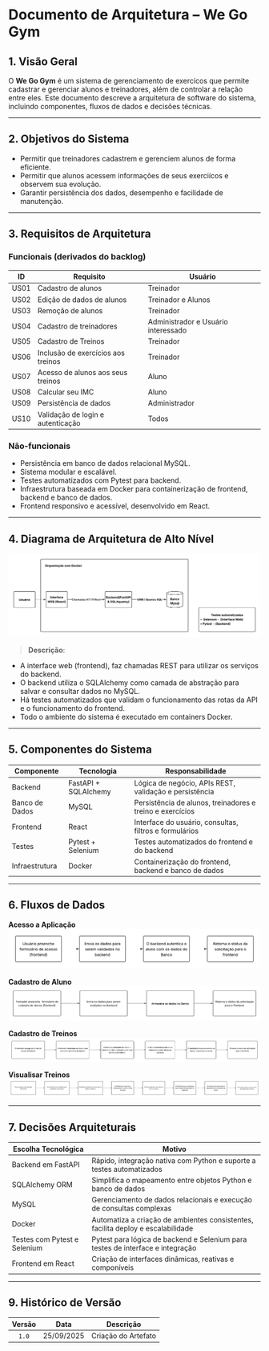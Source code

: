 # Documento de Arquitetura – We Go Gym

## 1. Visão Geral
O **We Go Gym** é um sistema de gerenciamento de exercícos que permite cadastrar e gerenciar alunos e treinadores, além de controlar a relação entre eles. Este documento descreve a arquitetura de software do sistema, incluindo componentes, fluxos de dados e decisões técnicas.

---

## 2. Objetivos do Sistema
- Permitir que treinadores cadastrem e gerenciem  alunos de forma eficiente.  
- Permitir que alunos  acessem informações de seus exerciícos e observem sua evolução.  
- Garantir persistência dos dados, desempenho e facilidade de manutenção.  

---

## 3. Requisitos de Arquitetura

### Funcionais (derivados do backlog)
| ID   | Requisito                                    | Usuário       |
|------|---------------------------------------------|---------------|
| US01 | Cadastro de alunos                           | Treinador     |
| US02 | Edição de dados de alunos                    | Treinador e Alunos    |
| US03 | Remoção de alunos                            | Treinador     |
| US04 | Cadastro de treinadores                      | Administrador e Usuário interessado |
| US05 | Cadastro de Treinos                          | Treinador     |
| US06 | Inclusão de exercícios aos treinos               | Treinador     |
| US07 | Acesso de alunos aos seus treinos              | Aluno
| US08 | Calcular seu IMC               | Aluno
| US09 | Persistência de dados                        | Administrador |
| US10 | Validação de login e autenticação            | Todos         |

### Não-funcionais
- Persistência em banco de dados relacional MySQL.  
- Sistema modular e escalável.  
- Testes automatizados com Pytest para backend.  
- Infraestrutura baseada em Docker para containerização de frontend, backend e banco de dados.  
- Frontend responsivo e acessível, desenvolvido em React.  


---

## 4. Diagrama de Arquitetura de Alto Nível

![Diagrama de Arquitetura de Alto Nível](assets/DiagramaAltoNivel.png)

> **Descrição**:  
- A interface web (frontend), faz chamadas REST para utilizar os serviços do backend.  
- O backend utiliza o SQLAlchemy como camada de abstração para salvar e consultar dados no MySQL.  
- Há testes automatizados que validam o funcionamento das rotas da API e o funcionamento do frontend.  
- Todo o ambiente do sistema é executado em containers Docker.  

---

## 5. Componentes do Sistema

| Componente       | Tecnologia             | Responsabilidade                                           |
|-----------------|----------------------|------------------------------------------------------------|
| Backend         | FastAPI + SQLAlchemy | Lógica de negócio, APIs REST, validação e persistência    |
| Banco de Dados  | MySQL                | Persistência de alunos, treinadores e treino e exercícios            |
| Frontend         | React            | Interface do usuário, consultas, filtros e formulários        |
| Testes          | Pytest   + Selenium            | Testes automatizados do frontend e do backend           |
| Infraestrutura  | Docker               | Containerização do frontend, backend e banco de dados              |

---

## 6. Fluxos de Dados

**Acesso a Aplicação**  
![Acesso a Aplicação](assets/AcessoUsuario.png)

**Cadastro de Aluno**  
![Cadastro de Aluno](assets/FluxoCadastroDeAluno.png)

**Cadastro de Treinos**  
![Cadastro de Treinos](assets/FluxoCadastroTreino.png)

**Visualisar Treinos**  
![Visualizar Treinos](assets/FluxoVerTreinos.png)

---

## 7. Decisões Arquiteturais

| Escolha Tecnológica        | Motivo                                                                 |
|----------------------------|------------------------------------------------------------------------|
| Backend em FastAPI         | Rápido, integração nativa com Python e suporte a testes automatizados |
| SQLAlchemy ORM             | Simplifica o mapeamento entre objetos Python e banco de dados         |
| MySQL                      | Gerenciamento de dados relacionais e execução de consultas complexas  |
| Docker                     | Automatiza a criação de ambientes consistentes, facilita deploy e escalabilidade |
| Testes com Pytest e Selenium | Pytest para lógica de backend e Selenium para testes de interface e integração |
| Frontend em React          | Criação de interfaces dinâmicas, reativas e componíveis               |



---

## 9. Histórico de Versão

|Versão|Data|Descrição|
|:----:|----|---------|
|`1.0`| 25/09/2025 | Criação do Artefato |
